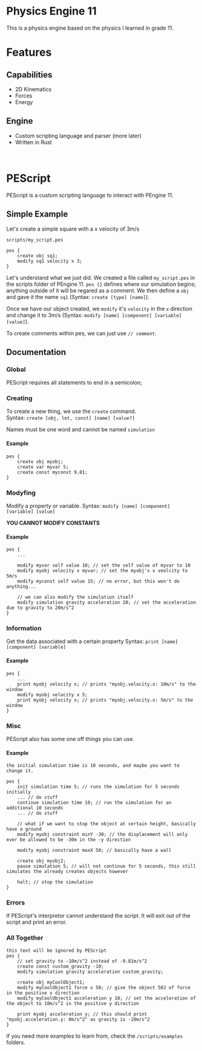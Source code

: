 # Physics Engine 11
This is a physics engine based on the physics I learned in grade 11.

# Features
## Capabilities
- 2D Kinematics
- Forces
- Energy

## Engine
- Custom scripting language and parser (more later)
- Written in Rust

</br>

# PEScript
PEScript is a custom scripting language to interact with PEngine 11.

## Simple Example
Let's create a simple square with a x velocity of 3m/s
```
scripts/my_script.pes

pes {
    create obj sq1;
    modify sq1 velocity x 3;
}
```
Let's understand what we just did. We created a file called `my_script.pes` in the scripts folder of PEngine 11.
`pes {}` defines where our simulation begins; anything outside of it will be regared as a comment. We then define
a `obj` and gave it the name `sq1` (Syntax: `create [type] [name]`). 

Once we have our object created, we `modify` it's `velocity` in the `x` direction and change it to 3m/s
(Syntax: `modify [name] [component] [variable] [value]`).

To create comments within pes, we can just use `// comment`.

## Documentation

### Global
PEScript requires all statements to end in a semicolon;</br>

### Creating
To create a new thing, we use the `create` command. </br>
Syntax: `create [obj, let, const] [name] [value?]`

Names must be one word and cannot be named `simulation`

#### Example

```
pes {
    create obj myobj;
    create var myvar 5;
    create const myconst 9.81;
}
```

### Modyfing
Modify a property or variable.
Syntax: `modify [name] [component] [variable] [value]`

**YOU CANNOT MODIFY CONSTANTS**

#### Example
```
pes {
    ...

    modify myvar self value 10; // set the self value of myvar to 10
    modify myobj velocity x myvar; // set the myobj's x veolcity to 5m/s
    modify myconst self value 15; // no error, but this won't do anything...

    // we can also modify the simulation itself
    modify simulation gravity acceleration 20; // set the acceleration due to gravity to 20m/s^2
}
```

### Information
Get the data associated with a certain property
Syntax: `print [name] [component] [variable]`

#### Example
```
pes {
    ...
    print myobj velocity x; // prints "myobj.velocity.x: 10m/s" to the window
    modify myobj velocity x 5;
    print myobj velocity x; // prints "myobj.velocity.x: 5m/s" to the window
}
```

### Misc
PEScript also has some one off things you can use.

#### Example
```
the initial simulation time is 10 seconds, and maybe you want to change it.

pes {
    init simulation time 5; // runs the simulation for 5 seconds initially
    ... // do stuff
    continue simulation time 10; // run the simulation for an additional 10 seconds
    ... // do stuff

    // what if we want to stop the object at certain height, basically have a ground
    modify myobj constraint minY -30; // the displacement will only ever be allowed to be -30m in the -y direction

    modify myobj constraint maxX 50; // basically have a wall

    create obj myobj2;
    pause simulation 5; // will not continue for 5 seconds, this still simulates the already creates objects however

    halt; // stop the simulation
}
```

### Errors
If PEScript's interpretor cannot understand the script. It will exit out of the script and print an error. 

### All Together

```
this text will be ignored by PEScript
pes {
    // set gravity to -10m/s^2 instead of -9.81m/s^2
    create const custom_gravity -10;
    modify simulation gravity acceleration custom_gravity;

    create obj myCoolObject1;
    modify myCoolObject1 force x 50; // give the object 50J of force in the positive x direction
    modify myCoolObject1 acceleration y 10; // set the acceleration of the object to 10m/s^2 in the positive y direction

    print myobj acceleration y; // this should print "myobj.acceleration.y: 0m/s^2" as gravity is -10m/s^2
}
```

If you need more examples to learn from, check the `/scripts/examples` folders.
